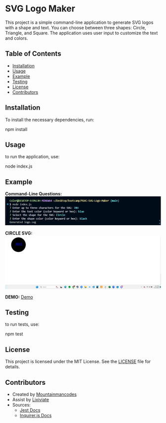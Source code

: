 # SVG Logo Maker

This project is a simple command-line application to generate SVG logos with a shape and text. You can choose between three shapes: Circle, Triangle, and Square. The application uses user input to customize the text and colors.

## Table of Contents

- [Installation](#installation)
- [Usage](#usage)
- [Example](#example)
- [Testing](#testing)
- [License](#license)
- [Contributors](#contributors)

## Installation

To install the necessary dependencies, run:

npm install

## Usage

to run the application, use:

node index.js

## Example

**Command-Line Questions:**
![Example](./examples/svg%20questions.png)

**CIRCLE SVG:**
![Example](./examples/circle%20image.png)

**DEMO:**
[Demo](https://drive.google.com/file/d/1VGp8Kb-qp_CVmRgeDR2CmBPSYLsD5_Tb/view)

## Testing

to run tests, use:

npm test

## License

This project is licensed under the MIT License. See the [LICENSE](./LICENSE) file for details.

## Contributors

- Created by [Mountainmancodes](https://github.com/Mountainmancodes)
- Assist by  [Lixiviate](https://github.com/Lixiviate)
- Sources:
  - [Jest Docs](https://jestjs.io/)
  - [Inquirer.js Docs](https://www.npmjs.com/package/inquirer/v/8.2.4)
